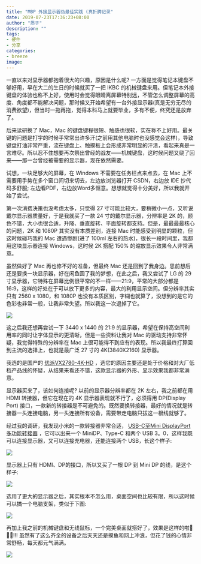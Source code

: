 ```yaml
---
title: "MBP 外接显示器伪最佳实践 (真折腾记录"
date: 2019-07-23T17:36:23+08:00
author: "质子"
description: ""
tags:
- 硬件
- 分享
categories: 
- breeze
image: 
---
```


一直以来对显示器都抱着很大的兴趣，原因是什么呢? 一方面是觉得笔记本键盘不够好用，早在大二的生日的时候就买了一把 IKBC 的机械键盘来用。但笔记本外接键盘的体验也称不上好，使用时会觉得眼睛离屏幕特别远，不管怎么调整屏幕的高度、角度都不能解决问题，那时候又开始希望有一台外接显示器(真是无穷无尽的消费欲望)，但当时一拖再拖，觉得本科马上就要毕业，多有不便，终究还是放弃了。

后来读研换了 Mac，Mac 的键盘键程很短、触感也很软，实在称不上好用。最关键的问题是打字的时候手常常出许多汗(之前用其他电脑时也没感觉会这样)，导致键盘打油非常严重，流在键盘上、触摸板上会形成非常明显的汗渍，看起来真是一言难尽。所以忍不住想要再次祭出曾经的战友——机械键盘，这时候问题又绕了回来——那一台曾经被需要的显示器，现在依然需要。

试想，一块足够大的屏幕，在 Windows 不需要在任务栏点来点去，在 Mac 上不需要用手势在多个窗口间切来切去，左边放浏览器打开 CSDN，右边放 IDE 抄代码多舒服; 左边看PDF，右边放Word多惬意。想想就觉得十分美好，所以我就开始了尝试。

第一次消费决策也没考虑太多，只觉得 27 寸可能比较大，要稍微小一点，又听说戴尔显示器质量好，于是我就买了一款 24 寸的戴尔显示器，分辨率是 2K 的，颜色不错，大小也很合适，升降、垂直旋转、平面旋转都支持。但是，最最最最核心的问题，2K 和 1080P 其实没有本质差别，连接 Mac 时能感受到明显的颗粒，但这时候碰巧我的 Mac 遭遇惨剧(进了 100ml 左右的热水)，很长一段时间里，我都用这块显示器连接 Windows，这时候 2K 搭配 150% 的缩放显示效果令人非常满意。

虽然做好了 Mac 再也修不好的准备，但最终 Mac 还是回到了我身边。思前想后还是要换一块显示器，好在闲鱼圆了我的梦想，在此之后，我又尝试了 LG 的 29 寸显示器，它特殊在屏幕比例很平常的不一样——21:9，平常的大部分都是 16:9，这样的好处在于可以放下更多的内容，最大的利用显示空间。但分辨率其实只有 2560 x 1080，和 1080P 也没有本质区别，字糊也就算了，没想到的是它的色彩也非常一般，让我非常失望。所以我这一次退掉了它。

![](/images/Pasted%20image%2020210306172609.png)


这之后我还想再尝试一下 3440 x 1440 的 21:9 的显示器，希望在保持高空间利用率的同时让字体显示的更清晰，但是一些资料让我对 Mac 的驱动支持非常怀疑，我觉得特殊的分辨率在 Mac 上很可能得不到应有的表现。所以我最终打算回到主流的选择上，也就是最广泛 27 寸的 4K(3840X2160) 显示器。

我选的是国产的 [优派VX2780-4K-HD](https://item。jd。com/100002117750。html#crumb-wrap) ，选它的原因主要还是处于价格和对大厂低档产品线的怀疑，从结果来看还不错，这款显示器的外形、显示效果我都非常满意。

显示器买来了，该如何连接呢? 以前的显示器分辨率都在 2K 左右，我之前都在用 HDMI 转接器，但它在现在的 4K 显示器表现就不行了，必须得用 DP(Display Port) 接口，一款新的转接器是不可避免的。既然要换转接器，最好的情况就是转接器一头连接电脑，另一头连接所有设备，需要带走电脑只拔这一根线就够了。

经过我的调研，我发现小米的一款转接器非常合适， [USB-C至Mini DisplayPort多功能转接器](https://www。mi。com/commutator-dp) ，它可以出来一个 MiniDP、Type-C 和两个 USB 3。0，这样我既可以连接显示器，又可以连接充电器，还能连接两个 USB，长这个样子:

![](/images/Pasted%20image%2020210306173051.png)



显示器上只有 HDMI、DP的接口，所以又买了一根 DP 到 Mini DP 的线，是这个样子:  

![](/images/Pasted%20image%2020210306173149.png)



选用了更大的显示器之后，其实根本不怎么用，桌面空间也比较有限，所以这时候可以搞一个电脑支架，类似于下图:  

![](/images/Pasted%20image%2020210306180040.png)



再加上我之前的机械键盘和无线鼠标，一个完美桌面就搭好了，效果是这样的啦🌟🌟🌟!!! 虽然有了这么齐全的设备之后天天还是摸鱼和网上冲浪，但花了钱的心情非常舒畅，每天都元气满满。

![](/images/Pasted%20image%2020210307000925.png)